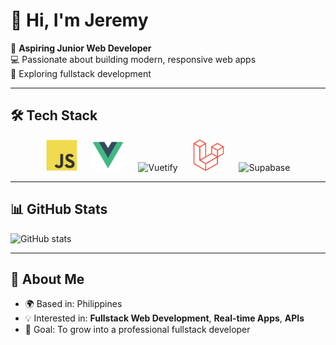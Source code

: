 # 👋 Hi, I'm Jeremy

🌱 **Aspiring Junior Web Developer**  
💻 Passionate about building modern, responsive web apps  
🚀 Exploring fullstack development

---



## 🛠 Tech Stack

<p align="center">
  <img src="https://raw.githubusercontent.com/devicons/devicon/master/icons/javascript/javascript-original.svg" width="50" height="50" alt="JavaScript" style="margin: 0 10px;"/>
  <img src="https://raw.githubusercontent.com/devicons/devicon/master/icons/vuejs/vuejs-original.svg" width="50" height="50" alt="Vue.js" style="margin: 0 10px;"/>
  <img src="https://cdn.vuetifyjs.com/images/logos/vuetify-logo-light.svg" width="50" height="50" alt="Vuetify" style="margin: 0 10px;"/>
  <img src="https://raw.githubusercontent.com/devicons/devicon/master/icons/laravel/laravel-original.svg" width="50" height="50" alt="Laravel" style="margin: 0 10px;"/>
  <img src="https://avatars.githubusercontent.com/u/54469796?s=200&v=4" width="50" height="50" alt="Supabase" style="margin: 0 10px;"/>
</p>



---

## 📊 GitHub Stats

<p align="left">
  <img src="https://github-readme-stats.vercel.app/api?username=jeremydanielestrada&show_icons=true&theme=radical" alt="GitHub stats" />
</p>

---

## 📌 About Me
- 🌍 Based in: Philippines  
- 💡 Interested in: **Fullstack Web Development**, **Real-time Apps**, **APIs**  
- 🎯 Goal: To grow into a professional fullstack developer  




